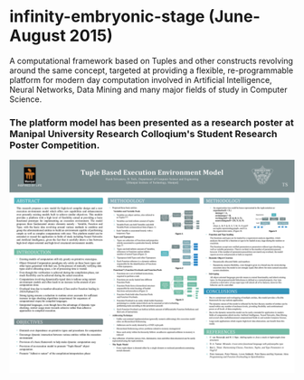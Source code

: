 # infinity-embryonic-stage (June-August 2015)
A computational framework based on Tuples and other constructs revolving around the same concept, targeted at providing a flexible, re-programmable platform for modern day computation involved in Artificial Intelligence, Neural Networks, Data Mining and many major fields of study in Computer Science.

### The platform model has been presented as a research poster at Manipal University Research Colloqium's Student Research Poster Competition.
![Tuple Based Execution Environment Model (Research Poster), by Harsh Srivastava](https://github.com/starhash/infinity-embryonic-stage/blob/master/tuple-based-execution-engine.png)

